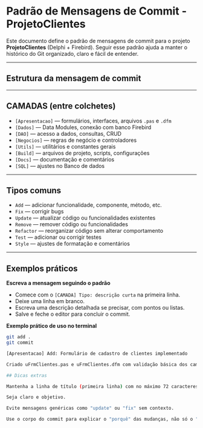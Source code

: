 # Padrão de Mensagens de Commit - ProjetoClientes

Este documento define o padrão de mensagens de commit para o projeto **ProjetoClientes** (Delphi + Firebird). Seguir esse padrão ajuda a manter o histórico do Git organizado, claro e fácil de entender.

---

## Estrutura da mensagem de commit


---

## CAMADAS (entre colchetes)

- `[Apresentacao]` — formulários, interfaces, arquivos `.pas` e `.dfm`
- `[Dados]` — Data Modules, conexão com banco Firebird
- `[DAO]` — acesso a dados, consultas, CRUD
- `[Negocios]` — regras de negócio e controladores
- `[Utils]` — utilitários e constantes gerais
- `[Build]` — arquivos de projeto, scripts, configurações
- `[Docs]` — documentação e comentários
- `[SQL]` — ajustes no Banco de dados 

---

## Tipos comuns

- `Add` — adicionar funcionalidade, componente, método, etc.
- `Fix` — corrigir bugs
- `Update` — atualizar código ou funcionalidades existentes
- `Remove` — remover código ou funcionalidades
- `Refactor` — reorganizar código sem alterar comportamento
- `Test` — adicionar ou corrigir testes
- `Style` — ajustes de formatação e comentários

---

## Exemplos práticos

**Escreva a mensagem seguindo o padrão**  
- Comece com o `[CAMADA] Tipo: descrição curta` na primeira linha.  
- Deixe uma linha em branco.  
- Escreva uma descrição detalhada se precisar, com pontos ou listas.  
- Salve e feche o editor para concluir o commit.

**Exemplo prático de uso no terminal**  
```bash
git add .
git commit

[Apresentacao] Add: Formulário de cadastro de clientes implementado

Criado uFrmClientes.pas e uFrmClientes.dfm com validação básica dos campos principais.

## Dicas extras

Mantenha a linha de título (primeira linha) com no máximo 72 caracteres para facilitar leitura.

Seja claro e objetivo.

Evite mensagens genéricas como "update" ou "fix" sem contexto.

Use o corpo do commit para explicar o "porquê" das mudanças, não só o "quê".